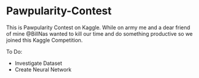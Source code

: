 # Pawpularity-Contest

This is Pawpularity Contest on Kaggle. While on army me and a dear friend of mine @BillNas wanted to kill our time and do something productive so we joined this Kaggle Competition.

To Do:
<ul>
  <li>
 Investigate Dataset
  </li>
  <li>
    Create Neural Network
   </li>
</ul>
